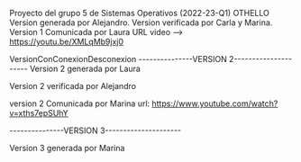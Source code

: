 ﻿Proyecto del grupo 5 de Sistemas Operativos (2022-23-Q1)
OTHELLO
Version generada por Alejandro.
Version verificada por Carla y Marina.
Version 1 Comunicada por Laura 
URL video --> https://youtu.be/XMLqMb9jxj0

VersionConConexionDesconexion
---------------VERSION 2---------------------
Version 2 generada por Laura

Version 2 verificada por Alejandro

version 2 Comunicada por Marina
url: https://www.youtube.com/watch?v=xths7epSUhY

---------------VERSION 3---------------------

Version 3 generada por Marina